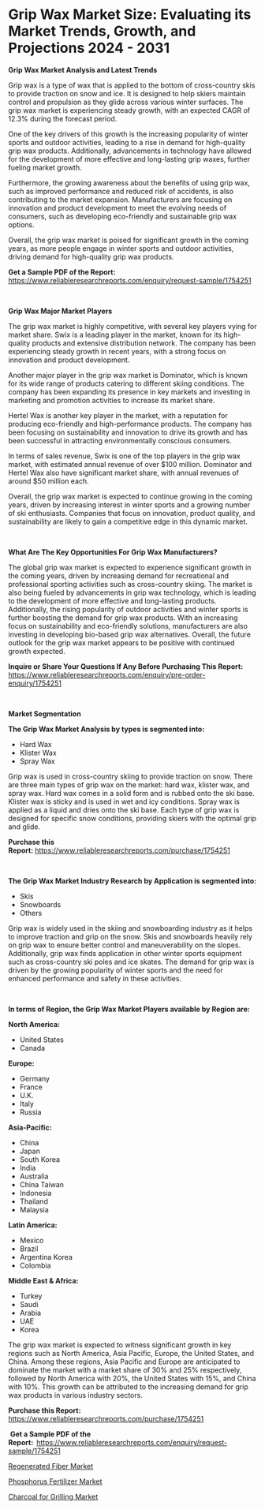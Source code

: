 <p><h1>Grip Wax Market Size: Evaluating its Market Trends, Growth, and Projections 2024 - 2031</h1></p><p><strong>Grip Wax Market Analysis and Latest Trends</strong></p>
<p><p>Grip wax is a type of wax that is applied to the bottom of cross-country skis to provide traction on snow and ice. It is designed to help skiers maintain control and propulsion as they glide across various winter surfaces. The grip wax market is experiencing steady growth, with an expected CAGR of 12.3% during the forecast period.</p><p>One of the key drivers of this growth is the increasing popularity of winter sports and outdoor activities, leading to a rise in demand for high-quality grip wax products. Additionally, advancements in technology have allowed for the development of more effective and long-lasting grip waxes, further fueling market growth.</p><p>Furthermore, the growing awareness about the benefits of using grip wax, such as improved performance and reduced risk of accidents, is also contributing to the market expansion. Manufacturers are focusing on innovation and product development to meet the evolving needs of consumers, such as developing eco-friendly and sustainable grip wax options.</p><p>Overall, the grip wax market is poised for significant growth in the coming years, as more people engage in winter sports and outdoor activities, driving demand for high-quality grip wax products.</p></p>
<p><strong>Get a Sample PDF of the Report:&nbsp;</strong> <a href="https://www.reliableresearchreports.com/enquiry/request-sample/1754251">https://www.reliableresearchreports.com/enquiry/request-sample/1754251</a></p>
<p>&nbsp;</p>
<p><strong>Grip Wax Major Market Players</strong></p>
<p><p>The grip wax market is highly competitive, with several key players vying for market share. Swix is a leading player in the market, known for its high-quality products and extensive distribution network. The company has been experiencing steady growth in recent years, with a strong focus on innovation and product development.</p><p>Another major player in the grip wax market is Dominator, which is known for its wide range of products catering to different skiing conditions. The company has been expanding its presence in key markets and investing in marketing and promotion activities to increase its market share.</p><p>Hertel Wax is another key player in the market, with a reputation for producing eco-friendly and high-performance products. The company has been focusing on sustainability and innovation to drive its growth and has been successful in attracting environmentally conscious consumers.</p><p>In terms of sales revenue, Swix is one of the top players in the grip wax market, with estimated annual revenue of over $100 million. Dominator and Hertel Wax also have significant market share, with annual revenues of around $50 million each.</p><p>Overall, the grip wax market is expected to continue growing in the coming years, driven by increasing interest in winter sports and a growing number of ski enthusiasts. Companies that focus on innovation, product quality, and sustainability are likely to gain a competitive edge in this dynamic market.</p></p>
<p>&nbsp;</p>
<p><strong>What Are The Key Opportunities For Grip Wax Manufacturers?</strong></p>
<p><p>The global grip wax market is expected to experience significant growth in the coming years, driven by increasing demand for recreational and professional sporting activities such as cross-country skiing. The market is also being fueled by advancements in grip wax technology, which is leading to the development of more effective and long-lasting products. Additionally, the rising popularity of outdoor activities and winter sports is further boosting the demand for grip wax products. With an increasing focus on sustainability and eco-friendly solutions, manufacturers are also investing in developing bio-based grip wax alternatives. Overall, the future outlook for the grip wax market appears to be positive with continued growth expected.</p></p>
<p><strong>Inquire or Share Your Questions If Any Before Purchasing This Report:</strong> <a href="https://www.reliableresearchreports.com/enquiry/pre-order-enquiry/1754251">https://www.reliableresearchreports.com/enquiry/pre-order-enquiry/1754251</a></p>
<p>&nbsp;</p>
<p><strong>Market Segmentation</strong></p>
<p><strong>The Grip Wax Market Analysis by types is segmented into:</strong></p>
<p><ul><li>Hard Wax</li><li>Klister Wax</li><li>Spray Wax</li></ul></p>
<p><p>Grip wax is used in cross-country skiing to provide traction on snow. There are three main types of grip wax on the market: hard wax, klister wax, and spray wax. Hard wax comes in a solid form and is rubbed onto the ski base. Klister wax is sticky and is used in wet and icy conditions. Spray wax is applied as a liquid and dries onto the ski base. Each type of grip wax is designed for specific snow conditions, providing skiers with the optimal grip and glide.</p></p>
<p><strong>Purchase this Report:&nbsp;</strong><a href="https://www.reliableresearchreports.com/purchase/1754251">https://www.reliableresearchreports.com/purchase/1754251</a></p>
<p>&nbsp;</p>
<p><strong>The Grip Wax Market Industry Research by Application is segmented into:</strong></p>
<p><ul><li>Skis</li><li>Snowboards</li><li>Others</li></ul></p>
<p><p>Grip wax is widely used in the skiing and snowboarding industry as it helps to improve traction and grip on the snow. Skis and snowboards heavily rely on grip wax to ensure better control and maneuverability on the slopes. Additionally, grip wax finds application in other winter sports equipment such as cross-country ski poles and ice skates. The demand for grip wax is driven by the growing popularity of winter sports and the need for enhanced performance and safety in these activities.</p></p>
<p>&nbsp;</p>
<p><strong>In terms of Region, the Grip Wax Market Players available by Region are:</strong></p>
<p>
    <p> <strong> North America: </strong>
        <ul>
            <li>United States</li>
            <li>Canada</li>
        </ul>
        </p> 
    <p> <strong> Europe: </strong>
        <ul>
            <li>Germany</li>
            <li>France</li>
            <li>U.K.</li>
            <li>Italy</li>
            <li>Russia</li>
        </ul>
        </p> 
    <p> <strong> Asia-Pacific: </strong>
        <ul>
            <li>China</li>
            <li>Japan</li>
            <li>South Korea</li>
            <li>India</li>
            <li>Australia</li>
            <li>China Taiwan</li>
            <li>Indonesia</li>
            <li>Thailand</li>
            <li>Malaysia</li>
        </ul>
        </p> 
    <p> <strong> Latin America: </strong>
        <ul>
            <li>Mexico</li>
            <li>Brazil</li>
            <li>Argentina Korea</li>
            <li>Colombia</li>
        </ul>
        </p> 
    <p> <strong> Middle East & Africa: </strong>
        <ul>
            <li>Turkey</li>
            <li>Saudi</li>
            <li>Arabia</li>
            <li>UAE</li>
            <li>Korea</li>
        </ul>
    </p>
    </p>
<p><p>The grip wax market is expected to witness significant growth in key regions such as North America, Asia Pacific, Europe, the United States, and China. Among these regions, Asia Pacific and Europe are anticipated to dominate the market with a market share of 30% and 25% respectively, followed by North America with 20%, the United States with 15%, and China with 10%. This growth can be attributed to the increasing demand for grip wax products in various industry sectors.</p></p>
<p><strong>Purchase this Report: </strong><a href="https://www.reliableresearchreports.com/purchase/1754251">https://www.reliableresearchreports.com/purchase/1754251</a></p>
<p>&nbsp;<strong>Get a Sample PDF of the Report:&nbsp;&nbsp;</strong><a href="https://www.reliableresearchreports.com/enquiry/request-sample/1754251">https://www.reliableresearchreports.com/enquiry/request-sample/1754251</a></p>
<p><strong></strong></p>
<p><p><a href="https://github.com/eeaveuhhh/Market-Research-Report-List-1/blob/main/regenerated-fiber-market.md">Regenerated Fiber Market</a></p><p><a href="https://github.com/Angelnienowdseej3e45z3p8c/Market-Research-Report-List-1/blob/main/phosphorus-fertilizer-market.md">Phosphorus Fertilizer Market</a></p><p><a href="https://github.com/brentleyjimmiealvaradoz4l1rea/Market-Research-Report-List-1/blob/main/charcoal-for-grilling-market.md">Charcoal for Grilling Market</a></p></p>